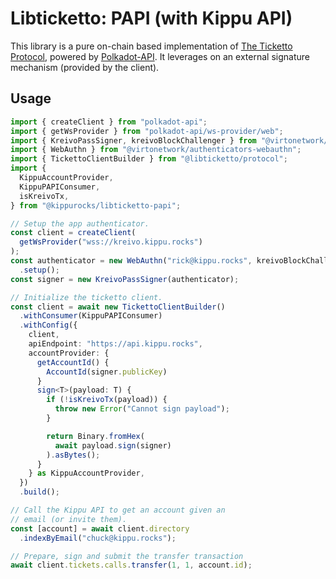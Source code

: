 # Libticketto: PAPI (with Kippu API)

This library is a pure on-chain based implementation of [The Ticketto Protocol][1], powered
by [Polkadot-API][3]. It leverages on an external signature mechanism (provided by the client).

## Usage

```ts
import { createClient } from "polkadot-api";
import { getWsProvider } from "polkadot-api/ws-provider/web";
import { KreivoPassSigner, kreivoBlockChallenger } from "@virtonetwork/signer";
import { WebAuthn } from "@virtonetwork/authenticators-webauthn";
import { TickettoClientBuilder } from "@libticketto/protocol";
import {
  KippuAccountProvider,
  KippuPAPIConsumer,
  isKreivoTx,
} from "@kippurocks/libticketto-papi";

// Setup the app authenticator.
const client = createClient(
  getWsProvider("wss://kreivo.kippu.rocks")
);
const authenticator = new WebAuthn("rick@kippu.rocks", kreivoBlockChallenger)
  .setup();
const signer = new KreivoPassSigner(authenticator);

// Initialize the ticketto client.
const client = await new TickettoClientBuilder()
  .withConsumer(KippuPAPIConsumer)
  .withConfig({
    client,
    apiEndpoint: "https://api.kippu.rocks",
    accountProvider: {
      getAccountId() {
        AccountId(signer.publicKey)
      }
      sign<T>(payload: T) {
        if (!isKreivoTx(payload)) {
          throw new Error("Cannot sign payload");
        }

        return Binary.fromHex(
          await payload.sign(signer)
        ).asBytes();
      }
    } as KippuAccountProvider,
  })
  .build();

// Call the Kippu API to get an account given an
// email (or invite them).
const [account] = await client.directory
  .indexByEmail("chuck@kippu.rocks");

// Prepare, sign and submit the transfer transaction
await client.tickets.calls.transfer(1, 1, account.id);
```

[1]: https://github.com/kippurocks/ticketto
[3]: https://papi.how
